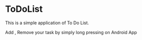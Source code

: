 # ToDoList
This is a simple application of To Do List.

Add , Remove your task by simply long pressing on Android App
